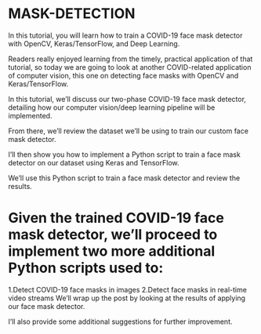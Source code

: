 # MASK-DETECTION
In this tutorial, you will learn how to train a COVID-19 face mask detector with OpenCV, Keras/TensorFlow, and Deep Learning.

Readers really enjoyed learning from the timely, practical application of that tutorial, so today we are going to look at another COVID-related application of computer vision, this one on detecting face masks with OpenCV and Keras/TensorFlow.

In this tutorial, we’ll discuss our two-phase COVID-19 face mask detector, detailing how our computer vision/deep learning pipeline will be implemented.

From there, we’ll review the dataset we’ll be using to train our custom face mask detector.

I’ll then show you how to implement a Python script to train a face mask detector on our dataset using Keras and TensorFlow.

We’ll use this Python script to train a face mask detector and review the results.

# Given the trained COVID-19 face mask detector, we’ll proceed to implement two more additional Python scripts used to:

1.Detect COVID-19 face masks in images
2.Detect face masks in real-time video streams
We’ll wrap up the post by looking at the results of applying our face mask detector.

I’ll also provide some additional suggestions for further improvement.
